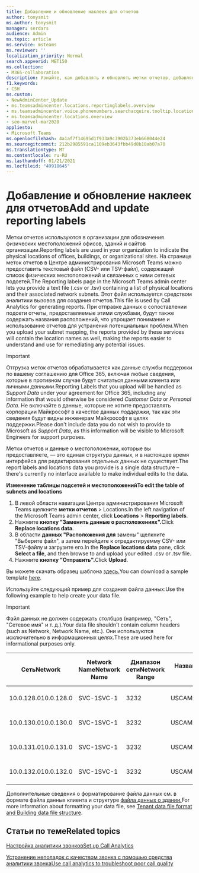 ```yaml
---
title: Добавление и обновление наклеек для отчетов
author: tonysmit
ms.author: tonysmit
manager: serdars
audience: Admin
ms.topic: article
ms.service: msteams
ms.reviewer: ''
localization_priority: Normal
search.appverid: MET150
ms.collection:
- M365-collaboration
description: Узнайте, как добавлять и обновлять метки отчетов, добавляя текстовый файл со списком физических местоположений и связанных подсетей.
f1.keywords:
- CSH
ms.custom:
- NewAdminCenter_Update
- ms.teamsadmincenter.locations.reportinglabels.overview
- ms.teamsadmincenter.voice.phonenumbers.searchacquire.tooltip.location
- ms.teamsadmincenter.locations.overview
- seo-marvel-mar2020
appliesto:
- Microsoft Teams
ms.openlocfilehash: 4a1af7f14695d1f933a9c3902b373eb668044e24
ms.sourcegitcommit: 212b2985591ca1109eb3643fbb49d8b18ab07a70
ms.translationtype: MT
ms.contentlocale: ru-RU
ms.lasthandoff: 01/21/2021
ms.locfileid: "49918645"
---
```

<a name="add-and-update-reporting-labels"></a><span data-ttu-id="d235a-103">Добавление и обновление наклеек для отчетов</span><span class="sxs-lookup"><span data-stu-id="d235a-103">Add and update reporting labels</span></span>
============================

<span data-ttu-id="d235a-104">Метки отчетов используются в организации для обозначения физических местоположений офисов, зданий и сайтов организации.</span><span class="sxs-lookup"><span data-stu-id="d235a-104">Reporting labels are used in your organization to indicate the physical locations of offices, buildings, or organizational sites.</span></span> <span data-ttu-id="d235a-105">На странице меток отчетов в Центре администрирования Microsoft Teams можно предоставить текстовый файл (CSV- или TSV-файл), содержащий список физических местоположений и связанных с ними сетевых подсетей.</span><span class="sxs-lookup"><span data-stu-id="d235a-105">The Reporting labels page in the Microsoft Teams admin center lets you provide a text file (.csv or .tsv) containing a list of physical locations and their associated network subnets.</span></span> <span data-ttu-id="d235a-106">Этот файл используется средством аналитики вызовов для создания отчетов.</span><span class="sxs-lookup"><span data-stu-id="d235a-106">This file is used by Call Analytics for generating reports.</span></span> <span data-ttu-id="d235a-107">При отправке данных о сопоставлении подсети отчеты, предоставляемые этими службами, будут также содержать названия расположений, что упрощает понимание и использование отчетов для устранения потенциальных проблем.</span><span class="sxs-lookup"><span data-stu-id="d235a-107">When you upload your subnet mapping, the reports provided by these services will contain the location names as well, making the reports easier to understand and use for remediating any potential issues.</span></span>

> [!IMPORTANT]
> <span data-ttu-id="d235a-108">Отгрузка меток отчетов  обрабатывается как данные службы поддержки по вашему соглашению для  Office 365, включая любые сведения, которые в противном случае будут считаться данными клиента или личными *данными.*</span><span class="sxs-lookup"><span data-stu-id="d235a-108">Reporting Labels that you upload will be handled as *Support Data* under your agreement for Office 365, including any information that would otherwise be considered *Customer Data* or *Personal Data*.</span></span> <span data-ttu-id="d235a-109">Не включайте в данные, которые не хотите предоставлять корпорации Майкрософт в качестве данных *поддержки,* так как эти сведения будут видны инженерам Майкрософт в целях поддержки.</span><span class="sxs-lookup"><span data-stu-id="d235a-109">Please don't include data you do not wish to provide to Microsoft as *Support Data*, as this information will be visible to Microsoft Engineers for support purposes.</span></span>

<span data-ttu-id="d235a-110">Метки отчетов и данные о местоположении, которые вы предоставляете, — это единая структура данных, и в настоящее время интерфейса для редактирования отдельных данных не существует.</span><span class="sxs-lookup"><span data-stu-id="d235a-110">The report labels and locations data you provide is a single data structure – there's currently no interface available to make individual edits to the data.</span></span>

<span data-ttu-id="d235a-111">**Изменение таблицы подсетей и местоположений**</span><span class="sxs-lookup"><span data-stu-id="d235a-111">**To edit the table of subnets and locations**</span></span>

1. <span data-ttu-id="d235a-112">В левой области навигации Центра администрирования Microsoft Teams щелкните **метки отчетов**  >  Locations.</span><span class="sxs-lookup"><span data-stu-id="d235a-112">In the left navigation of the Microsoft Teams admin center, click **Locations** > **Reporting labels**.</span></span>
2. <span data-ttu-id="d235a-113">Нажмите **кнопку "Заменить данные о расположениях".**</span><span class="sxs-lookup"><span data-stu-id="d235a-113">Click **Replace locations data**.</span></span>
3. <span data-ttu-id="d235a-114">В области **данных "Расположения для** замены" щелкните "Выберите файл", а затем перейдите к отредактируемму CSV- или TSV-файлу и загрузите его.</span><span class="sxs-lookup"><span data-stu-id="d235a-114">In the **Replace locations data** pane, click **Select a file**, and then browse to and upload your edited .csv or .tsv file.</span></span>
4. <span data-ttu-id="d235a-115">Нажмите **кнопку "Отправить".**</span><span class="sxs-lookup"><span data-stu-id="d235a-115">Click **Upload**.</span></span>

<span data-ttu-id="d235a-116">Вы можете скачать образец шаблона [здесь.](https://github.com/MicrosoftDocs/OfficeDocs-SkypeForBusiness/blob/live/Teams/downloads/locations-template.zip?raw=true)</span><span class="sxs-lookup"><span data-stu-id="d235a-116">You can download a sample template [here](https://github.com/MicrosoftDocs/OfficeDocs-SkypeForBusiness/blob/live/Teams/downloads/locations-template.zip?raw=true).</span></span>

<span data-ttu-id="d235a-117">Используйте следующий пример для создания файла данных:</span><span class="sxs-lookup"><span data-stu-id="d235a-117">Use the following example to help create your data file.</span></span>

> [!IMPORTANT]
> <span data-ttu-id="d235a-118">Файл данных не должен содержать столбцов (например, "Сеть", "Сетевое имя" и т. д.).</span><span class="sxs-lookup"><span data-stu-id="d235a-118">Your data file shouldn't contain column headers (such as Network, Network Name, etc.).</span></span> <span data-ttu-id="d235a-119">Они используются исключительно в информационных целях.</span><span class="sxs-lookup"><span data-stu-id="d235a-119">These are used here for informational purposes only.</span></span> <br>

|<span data-ttu-id="d235a-120">Сеть</span><span class="sxs-lookup"><span data-stu-id="d235a-120">Network</span></span>|<span data-ttu-id="d235a-121">Network Name</span><span class="sxs-lookup"><span data-stu-id="d235a-121">Network Name</span></span>|<span data-ttu-id="d235a-122">Диапазон сети</span><span class="sxs-lookup"><span data-stu-id="d235a-122">Network Range</span></span>|<span data-ttu-id="d235a-123">Название здания</span><span class="sxs-lookup"><span data-stu-id="d235a-123">Building Name</span></span>|<span data-ttu-id="d235a-124">Тип владения</span><span class="sxs-lookup"><span data-stu-id="d235a-124">Ownership Type</span></span>|<span data-ttu-id="d235a-125">Тип здания</span><span class="sxs-lookup"><span data-stu-id="d235a-125">Building Type</span></span>|<span data-ttu-id="d235a-126">Тип здания Для Office</span><span class="sxs-lookup"><span data-stu-id="d235a-126">Building Office Type</span></span>|<span data-ttu-id="d235a-127">City</span><span class="sxs-lookup"><span data-stu-id="d235a-127">City</span></span>|<span data-ttu-id="d235a-128">Почтовый индекс</span><span class="sxs-lookup"><span data-stu-id="d235a-128">Zip Code</span></span>|<span data-ttu-id="d235a-129">Страна</span><span class="sxs-lookup"><span data-stu-id="d235a-129">Country</span></span>|<span data-ttu-id="d235a-130">State</span><span class="sxs-lookup"><span data-stu-id="d235a-130">State</span></span>|<span data-ttu-id="d235a-131">Region</span><span class="sxs-lookup"><span data-stu-id="d235a-131">Region</span></span>|<span data-ttu-id="d235a-132">Inside Corp</span><span class="sxs-lookup"><span data-stu-id="d235a-132">Inside Corp</span></span>|<span data-ttu-id="d235a-133">Express Route</span><span class="sxs-lookup"><span data-stu-id="d235a-133">Express Route</span></span>|
|-|-|-|-|-|-|-|-|-|-|-|-|-|-|
|<span data-ttu-id="d235a-134">10.0.128.0</span><span class="sxs-lookup"><span data-stu-id="d235a-134">10.0.128.0</span></span>    |<span data-ttu-id="d235a-135">SVC-1</span><span class="sxs-lookup"><span data-stu-id="d235a-135">SVC-1</span></span>|<span data-ttu-id="d235a-136">32</span><span class="sxs-lookup"><span data-stu-id="d235a-136">32</span></span>|<span data-ttu-id="d235a-137">USCAMTV001</span><span class="sxs-lookup"><span data-stu-id="d235a-137">USCAMTV001</span></span>|<span data-ttu-id="d235a-138">Contoso Leased RE&F</span><span class="sxs-lookup"><span data-stu-id="d235a-138">Contoso Leased RE&F</span></span>|<span data-ttu-id="d235a-139">Office</span><span class="sxs-lookup"><span data-stu-id="d235a-139">Office</span></span>|<span data-ttu-id="d235a-140">RE&F</span><span class="sxs-lookup"><span data-stu-id="d235a-140">RE&F</span></span>|<span data-ttu-id="d235a-141">Горный вид</span><span class="sxs-lookup"><span data-stu-id="d235a-141">Mountain View</span></span>|<span data-ttu-id="d235a-142">94043</span><span class="sxs-lookup"><span data-stu-id="d235a-142">94043</span></span>|<span data-ttu-id="d235a-143">США</span><span class="sxs-lookup"><span data-stu-id="d235a-143">US</span></span>|<span data-ttu-id="d235a-144">CA</span><span class="sxs-lookup"><span data-stu-id="d235a-144">CA</span></span>|<span data-ttu-id="d235a-145">США</span><span class="sxs-lookup"><span data-stu-id="d235a-145">US</span></span>|<span data-ttu-id="d235a-146">1</span><span class="sxs-lookup"><span data-stu-id="d235a-146">1</span></span>|<span data-ttu-id="d235a-147">1</span><span class="sxs-lookup"><span data-stu-id="d235a-147">1</span></span>|
|<span data-ttu-id="d235a-148">10.0.130.0</span><span class="sxs-lookup"><span data-stu-id="d235a-148">10.0.130.0</span></span>    |<span data-ttu-id="d235a-149">SVC-1</span><span class="sxs-lookup"><span data-stu-id="d235a-149">SVC-1</span></span>|<span data-ttu-id="d235a-150">32</span><span class="sxs-lookup"><span data-stu-id="d235a-150">32</span></span>|<span data-ttu-id="d235a-151">USCAMTV001</span><span class="sxs-lookup"><span data-stu-id="d235a-151">USCAMTV001</span></span>|<span data-ttu-id="d235a-152">Contoso Leased RE&F</span><span class="sxs-lookup"><span data-stu-id="d235a-152">Contoso Leased RE&F</span></span>|<span data-ttu-id="d235a-153">Office</span><span class="sxs-lookup"><span data-stu-id="d235a-153">Office</span></span>|<span data-ttu-id="d235a-154">RE&F</span><span class="sxs-lookup"><span data-stu-id="d235a-154">RE&F</span></span>|<span data-ttu-id="d235a-155">Горный вид</span><span class="sxs-lookup"><span data-stu-id="d235a-155">Mountain View</span></span>|<span data-ttu-id="d235a-156">94043</span><span class="sxs-lookup"><span data-stu-id="d235a-156">94043</span></span>|<span data-ttu-id="d235a-157">США</span><span class="sxs-lookup"><span data-stu-id="d235a-157">US</span></span>|<span data-ttu-id="d235a-158">CA</span><span class="sxs-lookup"><span data-stu-id="d235a-158">CA</span></span>|<span data-ttu-id="d235a-159">США</span><span class="sxs-lookup"><span data-stu-id="d235a-159">US</span></span>|<span data-ttu-id="d235a-160">1</span><span class="sxs-lookup"><span data-stu-id="d235a-160">1</span></span>|<span data-ttu-id="d235a-161">1</span><span class="sxs-lookup"><span data-stu-id="d235a-161">1</span></span>|
|<span data-ttu-id="d235a-162">10.0.131.0</span><span class="sxs-lookup"><span data-stu-id="d235a-162">10.0.131.0</span></span>    |<span data-ttu-id="d235a-163">SVC-1</span><span class="sxs-lookup"><span data-stu-id="d235a-163">SVC-1</span></span>|<span data-ttu-id="d235a-164">32</span><span class="sxs-lookup"><span data-stu-id="d235a-164">32</span></span>|<span data-ttu-id="d235a-165">USCAMTV001</span><span class="sxs-lookup"><span data-stu-id="d235a-165">USCAMTV001</span></span>|<span data-ttu-id="d235a-166">Contoso Leased RE&F</span><span class="sxs-lookup"><span data-stu-id="d235a-166">Contoso Leased RE&F</span></span>|<span data-ttu-id="d235a-167">Office</span><span class="sxs-lookup"><span data-stu-id="d235a-167">Office</span></span>|<span data-ttu-id="d235a-168">RE&F</span><span class="sxs-lookup"><span data-stu-id="d235a-168">RE&F</span></span>|<span data-ttu-id="d235a-169">Горный вид</span><span class="sxs-lookup"><span data-stu-id="d235a-169">Mountain View</span></span>|<span data-ttu-id="d235a-170">94043</span><span class="sxs-lookup"><span data-stu-id="d235a-170">94043</span></span>|<span data-ttu-id="d235a-171">США</span><span class="sxs-lookup"><span data-stu-id="d235a-171">US</span></span>|<span data-ttu-id="d235a-172">CA</span><span class="sxs-lookup"><span data-stu-id="d235a-172">CA</span></span>|<span data-ttu-id="d235a-173">США</span><span class="sxs-lookup"><span data-stu-id="d235a-173">US</span></span>|<span data-ttu-id="d235a-174">1</span><span class="sxs-lookup"><span data-stu-id="d235a-174">1</span></span>|<span data-ttu-id="d235a-175">1</span><span class="sxs-lookup"><span data-stu-id="d235a-175">1</span></span>|
|<span data-ttu-id="d235a-176">10.0.132.0</span><span class="sxs-lookup"><span data-stu-id="d235a-176">10.0.132.0</span></span>    |<span data-ttu-id="d235a-177">SVC-1</span><span class="sxs-lookup"><span data-stu-id="d235a-177">SVC-1</span></span>|<span data-ttu-id="d235a-178">32</span><span class="sxs-lookup"><span data-stu-id="d235a-178">32</span></span>|<span data-ttu-id="d235a-179">USCAMTV001</span><span class="sxs-lookup"><span data-stu-id="d235a-179">USCAMTV001</span></span>|<span data-ttu-id="d235a-180">Contoso Leased RE&F</span><span class="sxs-lookup"><span data-stu-id="d235a-180">Contoso Leased RE&F</span></span>|<span data-ttu-id="d235a-181">Office</span><span class="sxs-lookup"><span data-stu-id="d235a-181">Office</span></span>|<span data-ttu-id="d235a-182">RE&F</span><span class="sxs-lookup"><span data-stu-id="d235a-182">RE&F</span></span>|<span data-ttu-id="d235a-183">Горный вид</span><span class="sxs-lookup"><span data-stu-id="d235a-183">Mountain View</span></span>|<span data-ttu-id="d235a-184">94043</span><span class="sxs-lookup"><span data-stu-id="d235a-184">94043</span></span>|<span data-ttu-id="d235a-185">США</span><span class="sxs-lookup"><span data-stu-id="d235a-185">US</span></span>|<span data-ttu-id="d235a-186">CA</span><span class="sxs-lookup"><span data-stu-id="d235a-186">CA</span></span>|<span data-ttu-id="d235a-187">США</span><span class="sxs-lookup"><span data-stu-id="d235a-187">US</span></span>|<span data-ttu-id="d235a-188">1</span><span class="sxs-lookup"><span data-stu-id="d235a-188">1</span></span>|<span data-ttu-id="d235a-189">1</span><span class="sxs-lookup"><span data-stu-id="d235a-189">1</span></span>|

<span data-ttu-id="d235a-190">Дополнительные сведения о форматирование файла данных см. в формате файла данных клиента и структуре [файла данных о здании.](CQD-upload-tenant-building-data.md#upload-building-data-file)</span><span class="sxs-lookup"><span data-stu-id="d235a-190">For more information about formatting your data file, see [Tenant data file format and Building data file structure](CQD-upload-tenant-building-data.md#upload-building-data-file).</span></span>

## <a name="related-topics"></a><span data-ttu-id="d235a-191">Статьи по теме</span><span class="sxs-lookup"><span data-stu-id="d235a-191">Related topics</span></span>

[<span data-ttu-id="d235a-192">Настройка аналитики звонков</span><span class="sxs-lookup"><span data-stu-id="d235a-192">Set up Call Analytics</span></span>](set-up-call-analytics.md)

[<span data-ttu-id="d235a-193">Устранение неполадок с качеством звонка с помощью средства аналитики звонка</span><span class="sxs-lookup"><span data-stu-id="d235a-193">Use call analytics to troubleshoot poor call quality</span></span>](use-call-analytics-to-troubleshoot-poor-call-quality.md)
